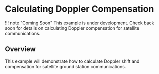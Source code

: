 # Calculating Doppler Compensation

!!! note "Coming Soon"
    This example is under development. Check back soon for details on calculating Doppler compensation for satellite communications.

## Overview

This example will demonstrate how to calculate Doppler shift and compensation for satellite ground station communications.
